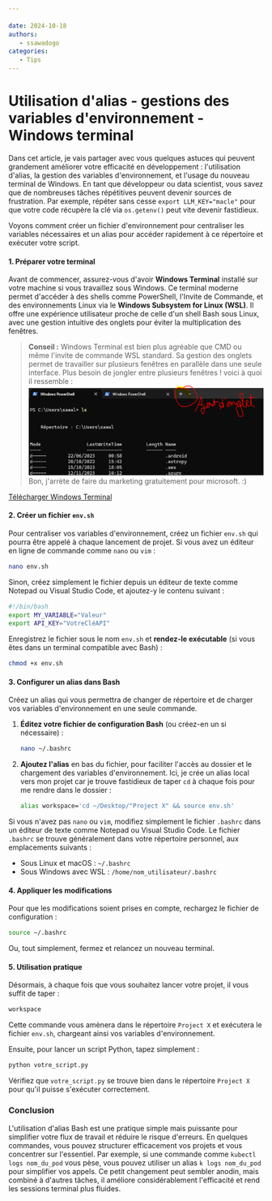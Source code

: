 ```yaml
---

date: 2024-10-18  
authors:  
   - ssawadogo  
categories:  
   - Tips  
---
```


# Utilisation d'alias - gestions des variables d'environnement -Windows terminal
Dans cet article, je vais partager avec vous quelques astuces qui peuvent grandement améliorer votre efficacité en développement : l'utilisation d'alias, la gestion des variables d'environnement, et l'usage du nouveau terminal de Windows. En tant que développeur ou data scientist, vous savez que de nombreuses tâches répétitives peuvent devenir sources de frustration. Par exemple, répéter sans cesse `export LLM_KEY="macle"` pour que votre code récupère la clé via `os.getenv()` peut vite devenir fastidieux.

Voyons comment créer un fichier d'environnement pour centraliser les variables nécessaires et un alias pour accéder rapidement à ce répertoire et exécuter votre script.
<!-- more -->


#### 1. Préparer votre terminal

Avant de commencer, assurez-vous d'avoir **Windows Terminal** installé sur votre machine si vous travaillez sous Windows. Ce terminal moderne permet d'accéder à des shells comme PowerShell, l'Invite de Commande, et des environnements Linux via le **Windows Subsystem for Linux (WSL)**. Il offre une expérience utilisateur proche de celle d'un shell Bash sous Linux, avec une gestion intuitive des onglets pour éviter la multiplication des fenêtres.

> **Conseil :** Windows Terminal est bien plus agréable que CMD ou même l'invite de commande WSL standard. Sa gestion des onglets permet de travailler sur plusieurs fenêtres en parallèle dans une seule interface. Plus besoin de jongler entre plusieurs fenêtres !
voici à quoi il ressemble :
![alt text](./alias_scripts_bash/terminae.PNG)
Bon, j'arrète de faire du marketing gratuitement pour microsoft. :)

[Télécharger Windows Terminal](https://apps.microsoft.com/detail/9n0dx20hk701?hl=en-US&gl=US)

#### 2. Créer un fichier `env.sh`

Pour centraliser vos variables d'environnement, créez un fichier `env.sh` qui pourra être appelé à chaque lancement de projet. Si vous avez un éditeur en ligne de commande comme `nano` ou `vim` :

```bash
nano env.sh
```

Sinon, créez simplement le fichier depuis un éditeur de texte comme Notepad ou Visual Studio Code, et ajoutez-y le contenu suivant :

```bash
#!/bin/bash
export MY_VARIABLE="Valeur"
export API_KEY="VotreCléAPI"
```

Enregistrez le fichier sous le nom `env.sh` et **rendez-le exécutable** (si vous êtes dans un terminal compatible avec Bash) :

```bash
chmod +x env.sh
```

#### 3. Configurer un alias dans Bash

Créez un alias qui vous permettra de changer de répertoire et de charger vos variables d'environnement en une seule commande.

1. **Éditez votre fichier de configuration Bash** (ou créez-en un si nécessaire) :

   ```bash
   nano ~/.bashrc
   ```

2. **Ajoutez l'alias** en bas du fichier, pour faciliter l'accès au dossier et le chargement des variables d'environnement. Ici, je crée un alias local vers mon projet car je trouve fastidieux de taper `cd` à chaque fois pour me rendre dans le dossier :

   ```bash
   alias workspace='cd ~/Desktop/"Project X" && source env.sh'
   ```

Si vous n'avez pas `nano` ou `vim`, modifiez simplement le fichier `.bashrc` dans un éditeur de texte comme Notepad ou Visual Studio Code. Le fichier `.bashrc` se trouve généralement dans votre répertoire personnel, aux emplacements suivants :
- Sous Linux et macOS : `~/.bashrc`
- Sous Windows avec WSL : `/home/nom_utilisateur/.bashrc`

#### 4. Appliquer les modifications

Pour que les modifications soient prises en compte, rechargez le fichier de configuration :

```bash
source ~/.bashrc
```

Ou, tout simplement, fermez et relancez un nouveau terminal.

#### 5. Utilisation pratique

Désormais, à chaque fois que vous souhaitez lancer votre projet, il vous suffit de taper :

```bash
workspace
```

Cette commande vous amènera dans le répertoire `Project X` et exécutera le fichier `env.sh`, chargeant ainsi vos variables d'environnement.

Ensuite, pour lancer un script Python, tapez simplement :

```bash
python votre_script.py
```

Vérifiez que `votre_script.py` se trouve bien dans le répertoire `Project X` pour qu'il puisse s'exécuter correctement.

### Conclusion

L'utilisation d'alias Bash est une pratique simple mais puissante pour simplifier votre flux de travail et réduire le risque d'erreurs. En quelques commandes, vous pouvez structurer efficacement vos projets et vous concentrer sur l'essentiel. Par exemple, si une commande comme `kubectl logs nom_du_pod` vous pèse, vous pouvez utiliser un alias `k logs nom_du_pod` pour simplifier vos appels. Ce petit changement peut sembler anodin, mais combiné à d'autres tâches, il améliore considérablement l'efficacité et rend les sessions terminal plus fluides.